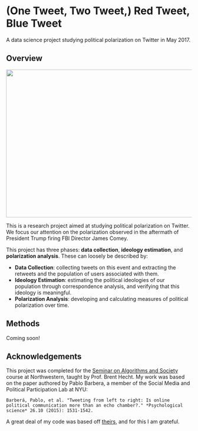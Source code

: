 # (One Tweet, Two Tweet,) Red Tweet, Blue Tweet
A data science project studying political polarization on Twitter in May 2017.

## Overview
<img src="https://github.com/tuchandra/red-tweet-blue-tweet/blob/master/plots/polarize3.png?raw=true" width="600" height="400">

This is a research project aimed at studying political polarization on Twitter. We focus our attention on the polarization observed in the aftermath of President Trump firing FBI Director James Comey.

This project has three phases: **data collection**, **ideology estimation**, and **polarization analysis**. These can loosely be described by:
 * **Data Collection**: collecting tweets on this event and extracting the retweets and the population of users associated with them.
 * **Ideology Estimation**: estimating the political ideologies of our population through correspondence analysis, and verifying that this ideology is meaningful.
 * **Polarization Analysis**: developing and calculating measures of political polarization over time.

## Methods
Coming soon!

## Acknowledgements
This project was completed for the [Seminar on Algorithms and Society](http://www.psacomputing.org/algsoc/basics/) course at Northwestern, taught by Prof. Brent Hecht. My work was based on the paper authored by Pablo Barbera, a member of the Social Media and Political Participation Lab at NYU:

    Barberá, Pablo, et al. "Tweeting from left to right: Is online political communication more than an echo chamber?." *Psychological science* 26.10 (2015): 1531-1542.

A great deal of my code was based off [theirs](https://github.com/pablobarbera/echo_chambers), and for this I am grateful.

